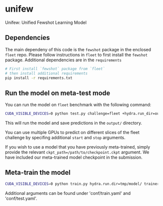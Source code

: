 # unifew
Unifew: Unified Fewshot Learning Model


## Dependencies

The main dependeny of this code is the `fewshot` package in the enclosed `fleet` repo. 
Please follow instructions in `fleet` to first install the `fewshot` package.
Additional dependencies are in the `requirements`

```bash
# First install `fewshot` package from `fleet`
# then install additional requirements
pip install -r requirements.txt
```

## Run the model on meta-test mode

You can run the model on `fleet` benchmark with the following command:
```bash
CUDA_VISIBLE_DEVICES=0 python test.py challenge=fleet +hydra.run_dir=output/
```

This will run the model and save predictions in the `output/` directory.

You can use multiple GPUs to predict on different slices of the fleet challenge by specifing additional `start` and `stop` arguments.

If you wish to use a model that you have previously meta-trained, simply provide the relevant `ckpt_path=/path/to/checkpoint.ckpt` argument.
We have included our meta-trained model checkpoint in the submission. 

## Meta-train the model


```bash
CUDA_VISIBLE_DEVICES=0 python train.py hydra.run.dir=tmp/model/ trainer.max_steps=30000 query_batch_size=4 +sampler.min_way=2
```

Additional arguments can be found under 'conf/train.yaml' and 'conf/test.yaml'.
